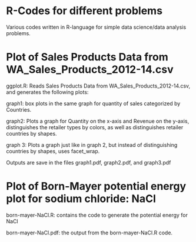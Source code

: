 # R-Codes for different problems

Various codes written in R-language for simple data science/data analysis problems.

# Plot of Sales Products Data from WA_Sales_Products_2012-14.csv

ggplot.R: Reads Sales Products Data from WA_Sales_Products_2012-14.csv, and generates the following plots: 

graph1: box plots in the same graph for quantity of sales categorized by Countries. 

graph2: Plots a graph for Quantity on the x-axis and Revenue on the y-axis, distinguishes the retailer types by colors, as well as distinguishes retailer countries by shapes. 

graph 3: Plots a graph just like in graph 2, but instead of distinguishing countries by shapes, uses facet_wrap. 

Outputs are save in the files graph1.pdf, graph2.pdf, and graph3.pdf

# Plot of Born-Mayer potential energy plot for sodium chloride: NaCl

born-mayer-NaCl.R: contains the code to generate the potential energy for NaCl

born-mayer-NaCl.pdf: the output from the born-mayer-NaCl.R code.
